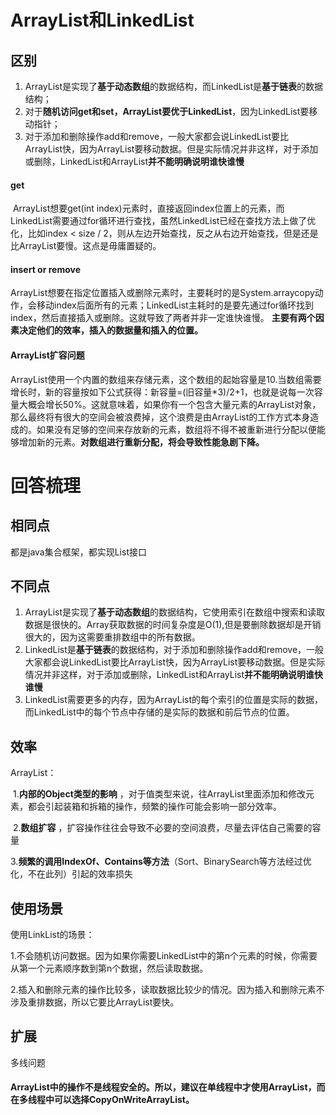 # ArrayList和LinkedList



## 区别

1. ArrayList是实现了**基于动态数组**的数据结构，而LinkedList是**基于链表**的数据结构；
2. 对于**随机访问get和set，ArrayList要优于LinkedList**，因为LinkedList要移动指针；
3. 对于添加和删除操作add和remove，一般大家都会说LinkedList要比ArrayList快，因为ArrayList要移动数据。但是实际情况并非这样，对于添加或删除，LinkedList和ArrayList**并不能明确说明谁快谁慢**



#### get

​	ArrayList想要get(int index)元素时，直接返回index位置上的元素，而LinkedList需要通过for循环进行查找，虽然LinkedList已经在查找方法上做了优化，比如index < size / 2，则从左边开始查找，反之从右边开始查找，但是还是比ArrayList要慢。这点是毋庸置疑的。

#### insert or remove

​        ArrayList想要在指定位置插入或删除元素时，主要耗时的是System.arraycopy动作，会移动index后面所有的元素；LinkedList主耗时的是要先通过for循环找到index，然后直接插入或删除。这就导致了两者并非一定谁快谁慢。 **主要有两个因素决定他们的效率，插入的数据量和插入的位置。**



#### ArrayList扩容问题

​	ArrayList使用一个内置的数组来存储元素，这个数组的起始容量是10.当数组需要增长时，新的容量按如下公式获得：新容量=(旧容量*3)/2+1，也就是说每一次容量大概会增长50%。这就意味着，如果你有一个包含大量元素的ArrayList对象，那么最终将有很大的空间会被浪费掉，这个浪费是由ArrayList的工作方式本身造成的。如果没有足够的空间来存放新的元素，数组将不得不被重新进行分配以便能够增加新的元素。**对数组进行重新分配，将会导致性能急剧下降。**





# 回答梳理

## 相同点

都是java集合框架，都实现List接口



## 不同点

1. ArrayList是实现了**基于动态数组**的数据结构，它使用索引在数组中搜索和读取数据是很快的。Array获取数据的时间复杂度是O(1),但是要删除数据却是开销很大的，因为这需要重排数组中的所有数据。
2. LinkedList是**基于链表**的数据结构，对于添加和删除操作add和remove，一般大家都会说LinkedList要比ArrayList快，因为ArrayList要移动数据。但是实际情况并非这样，对于添加或删除，LinkedList和ArrayList**并不能明确说明谁快谁慢**
3.  LinkedList需要更多的内存，因为ArrayList的每个索引的位置是实际的数据，而LinkedList中的每个节点中存储的是实际的数据和前后节点的位置。



## 效率

ArrayList：

​	1.**内部的Object类型的影响** ，对于值类型来说，往ArrayList里面添加和修改元素，都会引起装箱和拆箱的操作，频繁的操作可能会影响一部分效率。

​	2.**数组扩容** ，扩容操作往往会导致不必要的空间浪费，尽量去评估自己需要的容量

​	3.**频繁的调用IndexOf、Contains等方法**（Sort、BinarySearch等方法经过优化，不在此列）引起的效率损失 



## 使用场景

使用LinkList的场景：

​	1.不会随机访问数据。因为如果你需要LinkedList中的第n个元素的时候，你需要从第一个元素顺序数到第n个数据，然后读取数据。

​	2.插入和删除元素的操作比较多，读取数据比较少的情况。因为插入和删除元素不涉及重排数据，所以它要比ArrayList要快。



## 扩展

多线问题



#### ArrayList中的操作不是线程安全的。所以，建议在单线程中才使用ArrayList，而在多线程中可以选择CopyOnWriteArrayList。

